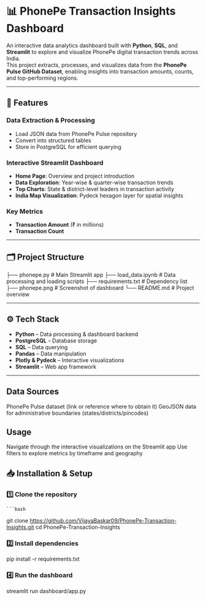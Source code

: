 # 📊 PhonePe Transaction Insights Dashboard

An interactive data analytics dashboard built with **Python**, **SQL**, and **Streamlit** to explore and visualize PhonePe digital transaction trends across India.  
This project extracts, processes, and visualizes data from the **PhonePe Pulse GitHub Dataset**, enabling insights into transaction amounts, counts, and top-performing regions.

---

## 📌 Features

### **Data Extraction & Processing**
- Load JSON data from PhonePe Pulse repository  
- Convert into structured tables  
- Store in PostgreSQL for efficient querying  

### **Interactive Streamlit Dashboard**
- **Home Page**: Overview and project introduction  
- **Data Exploration**: Year-wise & quarter-wise transaction trends  
- **Top Charts**: State & district-level leaders in transaction activity  
- **India Map Visualization**: Pydeck hexagon layer for spatial insights  

### **Key Metrics**
- **Transaction Amount** (₹ in millions)  
- **Transaction Count**  

---

## 🗂 Project Structure
├── phonepe.py              # Main Streamlit app
├── load_data.ipynb         # Data processing and loading scripts
├── requirements.txt        # Dependency list
├── phonepe.png             # Screenshot of dashboard
└── README.md               # Project overview


---

## ⚙️ Tech Stack
- **Python** – Data processing & dashboard backend  
- **PostgreSQL** – Database storage  
- **SQL** – Data querying  
- **Pandas** – Data manipulation  
- **Plotly & Pydeck** – Interactive visualizations  
- **Streamlit** – Web app framework
---

## Data Sources
PhonePe Pulse dataset (link or reference where to obtain it)
GeoJSON data for administrative boundaries (states/districts/pincodes)

## Usage
Navigate through the interactive visualizations on the Streamlit app
Use filters to explore metrics by timeframe and geography

## 📥 Installation & Setup

### 1️⃣ Clone the repository
    ```bash
git clone https://github.com/VijayaBaskar09/PhonePe-Transaction-Insights.git
cd PhonePe-Transaction-Insights

### 2️⃣ Install dependencies
pip install -r requirements.txt

### 4️⃣ Run the dashboard
streamlit run dashboard/app.py

